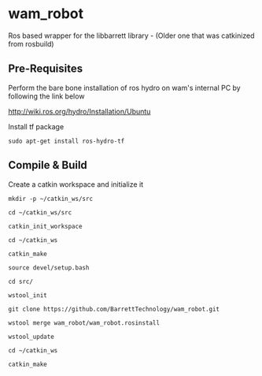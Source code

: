 # wam_robot
Ros based wrapper for the libbarrett library - (Older one that was catkinized from rosbuild)

Pre-Requisites
--------------
Perform the bare bone installation of ros hydro on wam's internal PC by following the link below

http://wiki.ros.org/hydro/Installation/Ubuntu

Install tf package
```
sudo apt-get install ros-hydro-tf
```
Compile & Build
--------------
Create a catkin workspace and initialize it
```
mkdir -p ~/catkin_ws/src

cd ~/catkin_ws/src

catkin_init_workspace

cd ~/catkin_ws

catkin_make

source devel/setup.bash

cd src/

wstool_init

git clone https://github.com/BarrettTechnology/wam_robot.git

wstool merge wam_robot/wam_robot.rosinstall

wstool_update

cd ~/catkin_ws

catkin_make
```
